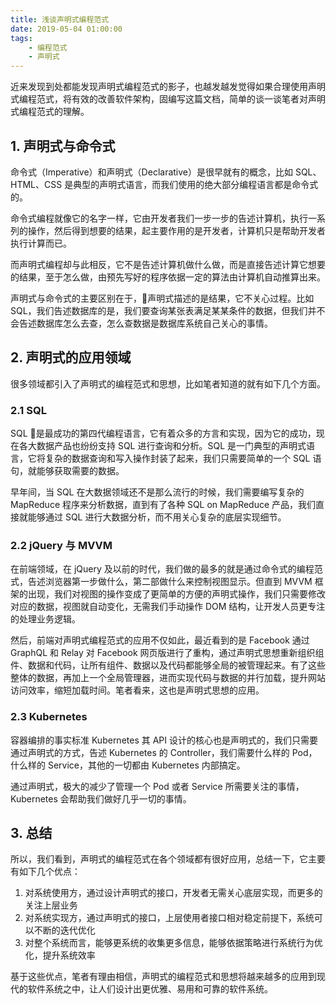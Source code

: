 ```yaml
---
title: 浅谈声明式编程范式
date: 2019-05-04 01:00:00 
tags: 
    - 编程范式
    - 声明式
---
```


近来发现到处都能发现声明式编程范式的影子，也越发越发觉得如果合理使用声明式编程范式，将有效的改善软件架构，固编写这篇文档，简单的谈一谈笔者对声明式编程范式的理解。

## 1. 声明式与命令式

命令式（Imperative）和声明式（Declarative）是很早就有的概念，比如 SQL、HTML、CSS 是典型的声明式语言，而我们使用的绝大部分编程语言都是命令式的。

命令式编程就像它的名字一样，它由开发者我们一步一步的告述计算机，执行一系列的操作，然后得到想要的结果，起主要作用的是开发者，计算机只是帮助开发者执行计算而已。

而声明式编程却与此相反，它不是告述计算机做什么做，而是直接告述计算它想要的结果，至于怎么做，由预先写好的程序依据一定的算法由计算机自动推算出来。

声明式与命令式的主要区别在于，声明式描述的是结果，它不关心过程。比如 SQL，我们告述数据库的是，我们要查询某张表满足某某条件的数据，但我们并不会告述数据库怎么去查，怎么查数据是数据库系统自己关心的事情。


## 2. 声明式的应用领域

很多领域都引入了声明式的编程范式和思想，比如笔者知道的就有如下几个方面。

### 2.1 SQL

SQL 是最成功的第四代编程语言，它有着众多的方言和实现，因为它的成功，现在各大数据产品也纷纷支持 SQL 进行查询和分析。SQL 是一门典型的声明式语言，它将复杂的数据查询和写入操作封装了起来，我们只需要简单的一个 SQL 语句，就能够获取需要的数据。

早年间，当 SQL 在大数据领域还不是那么流行的时候，我们需要编写复杂的 MapReduce 程序来分析数据，直到有了各种 SQL on MapReduce 产品，我们直接就能够通过 SQL 进行大数据分析，而不用关心复杂的底层实现细节。

### 2.2 jQuery 与 MVVM

在前端领域，在 jQuery 及以前的时代，我们做的最多的就是通过命令式的编程范式，告述浏览器第一步做什么，第二部做什么来控制视图显示。但直到 MVVM 框架的出现，我们对视图的操作变成了更简单的方便的声明式操作，我们只需要修改对应的数据，视图就自动变化，无需我们手动操作 DOM 结构，让开发人员更专注的处理业务逻辑。

然后，前端对声明式编程范式的应用不仅如此，最近看到的是 Facebook 通过 GraphQL 和 Relay 对 Facebook 网页版进行了重构，通过声明式思想重新组织组件、数据和代码，让所有组件、数据以及代码都能够全局的被管理起来。有了这些整体的数据，再加上一个全局管理器，进而实现代码与数据的并行加载，提升网站访问效率，缩短加载时间。笔者看来，这也是声明式思想的应用。

### 2.3 Kubernetes

容器编排的事实标准 Kubernetes 其 API 设计的核心也是声明式的，我们只需要通过声明式的方式，告述 Kubernetes 的 Controller，我们需要什么样的 Pod，什么样的 Service，其他的一切都由 Kubernetes 内部搞定。

通过声明式，极大的减少了管理一个 Pod 或者 Service 所需要关注的事情，Kubernetes 会帮助我们做好几乎一切的事情。

## 3. 总结

所以，我们看到，声明式的编程范式在各个领域都有很好应用，总结一下，它主要有如下几个优点：

1. 对系统使用方，通过设计声明式的接口，开发者无需关心底层实现，而更多的关注上层业务
2. 对系统实现方，通过声明式的接口，上层使用者接口相对稳定前提下，系统可以不断的迭代优化
3. 对整个系统而言，能够更系统的收集更多信息，能够依据策略进行系统行为优化，提升系统效率

基于这些优点，笔者有理由相信，声明式的编程范式和思想将越来越多的应用到现代的软件系统之中，让人们设计出更优雅、易用和可靠的软件系统。
